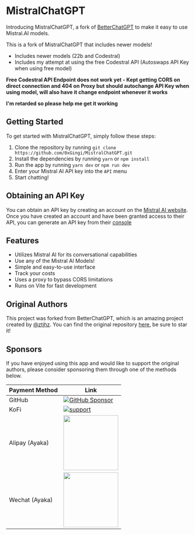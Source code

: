 # MistralChatGPT

Introducing MistralChatGPT, a fork of [BetterChatGPT](https://github.com/ztjhz/BetterChatGPT) to make it easy to use Mistral.AI models.

This is a fork of MistralChatGPT that includes newer models!

* Includes newer models (22b and Codestral) 
* Includes my attempt at using the free Codestral API (Autoswaps API Key when using free model)

**Free Codestral API Endpoint does not work yet - Kept getting CORS on direct connection and 404 on Proxy but should autochange API Key when using model, will also have it change endpoint whenever it works**

**I'm retarded so please help me get it working**

## Getting Started

To get started with MistralChatGPT, simply follow these steps:

1. Clone the repository by running `git clone https://github.com/0xGingi/MistralChatGPT.git`
2. Install the dependencies by running `yarn` or `npm install`
3. Run the app by running `yarn dev` or `npm run dev`
4. Enter your Mistral AI API key into the `API` menu
5. Start chatting!

## Obtaining an API Key

You can obtain an API key by creating an account on the [Mistral AI website](https://mistral.ai/). Once you have created an account and have been granted access to their API, you can generate an API key from their [console](https://console.mistral.ai/api-keys/)

## Features

- Utilizes Mistral AI for its conversational capabilities
- Use any of the Mistral AI Models!
- Simple and easy-to-use interface
- Track your costs
- Uses a proxy to bypass CORS limitations
- Runs on Vite for fast development

## Original Authors

This project was forked from BetterChatGPT, which is an amazing project created by [@ztjhz](https://github.com/ztjhz). You can find the original repository [here](https://github.com/ztjhz/BetterChatGPT), be sure to star it!

## Sponsors

If you have enjoyed using this app and would like to support the original authors, please consider sponsoring them through one of the methods below.

| Payment Method | Link                                                                                                                                                 |
| -------------- | ---------------------------------------------------------------------------------------------------------------------------------------------------- |
| GitHub         | [![GitHub Sponsor](https://img.shields.io/static/v1?label=Sponsor&message=%E2%9D%A4&logo=GitHub&color=%23fe8e86)](https://github.com/sponsors/ztjhz) |
| KoFi           | [![support](https://ko-fi.com/img/githubbutton_sm.svg)](https://ko-fi.com/betterchatgpt)                                                             |
| Alipay (Ayaka) | <img src="https://ayaka14732.github.io/sponsor/alipay.jpg" width=150 />                                                                              |
| Wechat (Ayaka) | <img src="https://ayaka14732.github.io/sponsor/wechat.png" width=150 />                                                                              |
